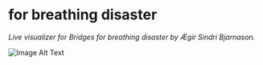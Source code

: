 # for breathing disaster # 
*Live visualizer for Bridges for breathing disaster by Ægir Sindri Bjarnason.*


<picture>
  <img alt="Image Alt Text" src="images/vintage_litir2.png">
</picture>
